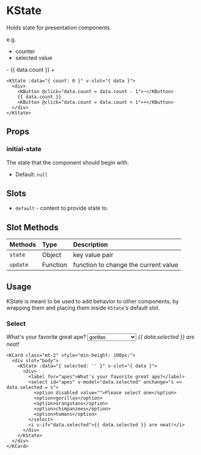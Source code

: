 # KState

Holds state for presentation components.

e.g.

- counter
- selected value

<KState :data="{ count: 0 }" v-slot="{ data }">
  <div>
    <KButton @click="data.count = data.count - 1">-</KButton>
    {{ data.count }}
    <KButton @click="data.count = data.count + 1">+</KButton>
  </div>
</KState>

```vue
<KState :data="{ count: 0 }" v-slot="{ data }">
  <div>
    <KButton @click="data.count = data.count - 1">-</KButton>
    {{ data.count }}
    <KButton @click="data.count = data.count + 1">+</KButton>
  </div>
</KState>
```

## Props

### initial-state

The state that the component should begin with.

- Default: `null`

## Slots

- `default` - content to provide state to.

## Slot Methods

| Methods       | Type     | Description                     |
| :---------- | :------- | :------------------------------ |
| `state` | Object  | key value pair |
| `update`    | Function | function to change the current value             |

## Usage

KState is meant to be used to add behavior to other components, by wrapping
them and placing them inside `KState`'s default slot.


### Select

<KCard class="mt-2" style="min-height: 100px;">
  <div slot="body">
    <KState :data="{ selected: '' }" v-slot="{ data }">
      <div>
        <label for="apes">What's your favorite great ape?</label>
        <select id="apes" v-model="data.selected" onchange="s => data.selected = s">
          <option disabled value="">Please select one</option>
          <option>gorillas</option>
          <option>orangutans</option>
          <option>chimpanzees</option>
          <option>humans</option>
        </select>
        <i v-if="data.selected">{{ data.selected }} are neat!</i>
      </div>
    </KState>
  </div>
</KCard>

```vue
<KCard class="mt-2" style="min-height: 100px;">
  <div slot="body">
    <KState :data="{ selected: '' }" v-slot="{ data }">
      <div>
        <label for="apes">What's your favorite great ape?</label>
        <select id="apes" v-model="data.selected" onchange="s => data.selected = s">
          <option disabled value="">Please select one</option>
          <option>gorillas</option>
          <option>orangutans</option>
          <option>chimpanzees</option>
          <option>humans</option>
        </select>
        <i v-if="data.selected">{{ data.selected }} are neat!</i>
      </div>
    </KState>
  </div>
</KCard>
```
